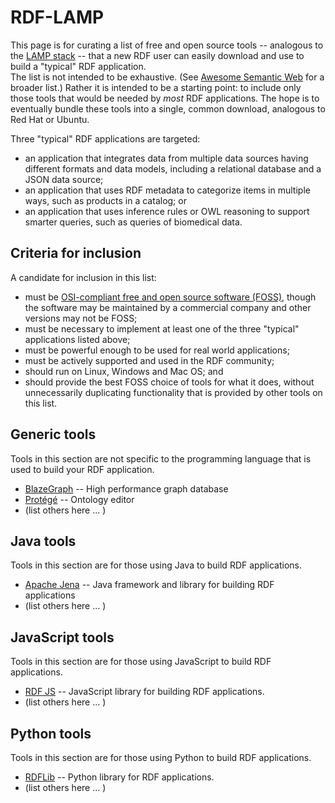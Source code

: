 # RDF-LAMP

This page is for curating a list of free and open source tools --
analogous to the [LAMP stack](https://en.wikipedia.org/wiki/LAMP_%28software_bundle%29) --
that a new RDF user can easily download and use to build a "typical" RDF
application.  
The list is not intended to be exhaustive.  (See [Awesome Semantic Web]() for a broader list.)  Rather it is intended to be a starting point: to include only those tools that would be needed by _most_ RDF applications.
The hope is to eventually bundle these tools into a single, common download, analogous to Red Hat or Ubuntu.

Three "typical" RDF applications are targeted:

* an application that integrates data from multiple data sources having different formats and data models, including a relational database and a JSON data source;
* an application that uses RDF metadata to categorize items in multiple ways, such as products in a catalog; or
* an application that uses inference rules or OWL reasoning to support smarter queries, such as queries of biomedical data.

## Criteria for inclusion
A candidate for inclusion in this list:
* must be [OSI-compliant free and open source software (FOSS)](https://opensource.org/), though the software may be maintained by a commercial company and other versions may not be FOSS;
* must be necessary to implement at least one of the three "typical" applications listed above;
* must be powerful enough to be used for real world applications;
* must be actively supported and used in the RDF community;
* should run on Linux, Windows and Mac OS; and
* should provide the best FOSS choice of tools for what it does, without unnecessarily duplicating functionality that is provided by other tools on this list.

## Generic tools
Tools in this section are not specific to the programming language that is used to build
your RDF application.

* [BlazeGraph](https://github.com/blazegraph/database) -- High performance graph database 
* [Protégé](https://protege.stanford.edu/) -- Ontology editor
* (list others here ... )

## Java tools
Tools in this section are for those using Java to build RDF applications.

* [Apache Jena](https://jena.apache.org/download/index.cgi) -- Java framework and library for building RDF applications
* (list others here ... )

## JavaScript tools
Tools in this section are for those using JavaScript to build RDF applications.

* [RDF JS](https://rdf.js.org/) -- JavaScript library for building RDF applications.
* (list others here ... )

## Python tools
Tools in this section are for those using Python to build RDF applications.

* [RDFLib](https://pypi.org/project/rdflib/) -- Python library for RDF applications.
* (list others here ... )

